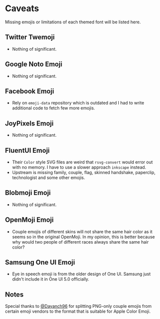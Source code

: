 # Caveats

Missing emojis or limitations of each themed font will be listed here.

## Twitter Twemoji

- Nothing of significant.

## Google Noto Emoji

- Nothing of significant.

## Facebook Emoji

- Rely on `emoji-data` repository which is outdated and I had to write additional code to fetch few more emojis.

## JoyPixels Emoji

- Nothing of significant.

## FluentUI Emoji

- Their `Color` style SVG files are weird that `rsvg-convert` would error out with no memory. I have to use a slower approach `inkscape` instead.
- Upstream is missing family, couple, flag, skinned handshake, paperclip, technologist and some other emojis.

## Blobmoji Emoji

- Nothing of significant.

## OpenMoji Emoji

- Couple emojis of different skins will not share the same hair color as it seems so in the original OpenMoji. In my opinion, this is better because why would two people of different races always share the same hair color?

## Samsung One UI Emoji

- Eye in speech emoji is from the older design of One UI. Samsung just didn't include it in One UI 5.0 officially.

## Notes

<!-- _PNGs only_: They come in PNGs which means adding silhouettes, handshake and couple emojis are difficult. If they were in SVGs, we can simply write a script to remove parts that we do not need. -->

Special thanks to [@Dayanch96](https://twitter.com/Dayanch96) for splitting PNG-only couple emojis from certain emoji vendors to the format that is suitable for Apple Color Emoji.
